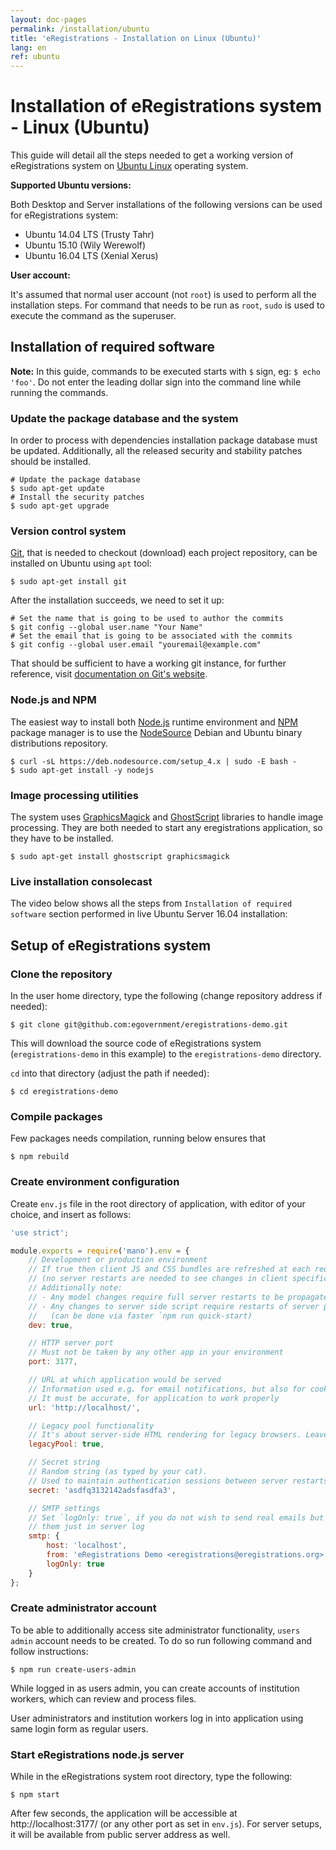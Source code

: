```yaml
---
layout: doc-pages
permalink: /installation/ubuntu
title: 'eRegistrations - Installation on Linux (Ubuntu)'
lang: en
ref: ubuntu
---
```


# Installation of eRegistrations system - Linux (Ubuntu)

This guide will detail all the steps needed to get a working version of eRegistrations system on [Ubuntu Linux](www.ubuntu.com/) operating system.

**Supported Ubuntu versions:**

Both Desktop and Server installations of the following versions can be used for eRegistrations system:

* Ubuntu 14.04 LTS (Trusty Tahr)
* Ubuntu 15.10 (Wily Werewolf)
* Ubuntu 16.04 LTS (Xenial Xerus)

**User account:**

It's assumed that normal user account (not `root`) is used to perform all the installation steps. For command that needs to be run as `root`, `sudo` is used to execute the command as the superuser.

## Installation of required software

**Note:** In this guide, commands to be executed starts with `$` sign, eg: `$ echo 'foo'`. Do not enter the leading dollar sign into the command line while running the commands.

### Update the package database and the system

In order to process with dependencies installation package database must be updated. Additionally, all the released security and stability patches should be installed.

```console
# Update the package database
$ sudo apt-get update
# Install the security patches
$ sudo apt-get upgrade
```

### Version control system

[Git](https://git-scm.com/), that is needed to checkout (download) each project repository, can be installed on Ubuntu using `apt` tool:

```console
$ sudo apt-get install git
```

After the installation succeeds, we need to set it up:

```console
# Set the name that is going to be used to author the commits
$ git config --global user.name "Your Name"
# Set the email that is going to be associated with the commits
$ git config --global user.email "youremail@example.com"
```

That should be sufficient to have a working git instance, for further reference, visit [documentation on Git's website](https://git-scm.com/doc).

### Node.js and NPM

The easiest way to install both [Node.js](http://nodejs.org/) runtime environment and [NPM](https://www.npmjs.com/) package manager is to use the [NodeSource](https://nodesource.com/) Debian and Ubuntu binary distributions repository.

```console
$ curl -sL https://deb.nodesource.com/setup_4.x | sudo -E bash -
$ sudo apt-get install -y nodejs
```

### Image processing utilities

The system uses [GraphicsMagick](http://www.graphicsmagick.org/) and [GhostScript](http://www.ghostscript.com/) libraries to handle image processing. They are both needed to start any eregistrations application, so they have to be installed.

```console
$ sudo apt-get install ghostscript graphicsmagick
```

### Live installation consolecast

The video below shows all the steps from `Installation of required software` section performed in live Ubuntu Server 16.04 installation:

<script type="text/javascript" src="https://asciinema.org/a/6rhohyhwfb9qqvysy0whq4gti.js" id="asciicast-6rhohyhwfb9qqvysy0whq4gti" async></script>

## Setup of eRegistrations system

### Clone the repository

In the user home directory, type the following (change repository address if needed):

```console
$ git clone git@github.com:egovernment/eregistrations-demo.git
```

This will download the source code of eRegistrations system (`eregistrations-demo` in this example) to the `eregistrations-demo` directory.

`cd` into that directory (adjust the path if needed):

```console
$ cd eregistrations-demo
```

### Compile packages

Few packages needs compilation, running below ensures that

```console
$ npm rebuild
```

### Create environment configuration

Create `env.js` file in the root directory of application, with editor of your choice, and insert as follows:

```javascript
'use strict';

module.exports = require('mano').env = {
	// Development or production environment
	// If true then client JS and CSS bundles are refreshed at each request
	// (no server restarts are needed to see changes in client specific code)
	// Additionally note:
	// - Any model changes require full server restarts to be propagated
	// - Any changes to server side script require restarts of server process
	//   (can be done via faster `npm run quick-start)
	dev: true,

	// HTTP server port
	// Must not be taken by any other app in your environment
	port: 3177,

	// URL at which application would be served
	// Information used e.g. for email notifications, but also for cookies resolution
	// It must be accurate, for application to work properly
	url: 'http://localhost/',

	// Legacy pool functionality
	// It's about server-side HTML rendering for legacy browsers. Leave it to 'true'
	legacyPool: true,

	// Secret string
	// Random string (as typed by your cat).
	// Used to maintain authentication sessions between server restarts
	secret: 'asdfq3132142adsfasdfa3',

	// SMTP settings
	// Set `logOnly: true`, if you do not wish to send real emails but prefer to see
	// them just in server log
	smtp: {
		host: 'localhost',
		from: 'eRegistrations Demo <eregistrations@eregistrations.org>',
		logOnly: true
	}
};
```

### Create administrator account

To be able to additionally access site administrator functionality, `users admin` account needs to be created. To do so run following command and follow instructions:

```console
$ npm run create-users-admin
```

While logged in as users admin, you can create accounts of institution workers, which can review and process files.

User administrators and institution workers log in into application using same login form as regular users.

### Start eRegistrations node.js server

While in the eRegistrations system root directory, type the following:

```console
$ npm start
```

After few seconds, the application will be accessible at http://localhost:3177/ (or any other port as set in `env.js`). For server setups, it will be available from public server address as well.
